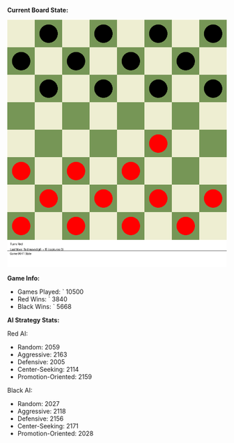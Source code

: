 
**Current Board State:**  
<!-- START_GIF -->
![Checkers Game](./checkers_game.gif)
<!-- END_GIF -->

**Game Info:**  
- Games Played: `<!-- GAMES_PLAYED --> 10500
- Red Wins: `<!-- RED_WINS --> 3840
- Black Wins: `<!-- BLACK_WINS --> 5668

<!-- AI_STATS -->
**AI Strategy Stats:**

Red AI:
- Random: 2059
- Aggressive: 2163
- Defensive: 2005
- Center-Seeking: 2114
- Promotion-Oriented: 2159

Black AI:
- Random: 2027
- Aggressive: 2118
- Defensive: 2156
- Center-Seeking: 2171
- Promotion-Oriented: 2028

